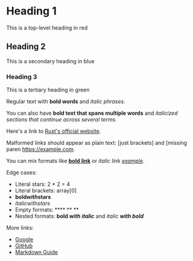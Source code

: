 # Heading 1
This is a top-level heading in red

## Heading 2
This is a secondary heading in blue

### Heading 3
This is a tertiary heading in green

Regular text with **bold words** and *italic phrases*.

You can also have **bold text that spans multiple words** and *italicized sections that continue across several terms*.

Here's a link to [Rust's official website](https://www.rust-lang.org).

Malformed links should appear as plain text: [just brackets] and [missing paren https://example.com.

You can mix formats like **[bold link](https://example.com)** or *italic link [example](https://example.com)*.

Edge cases:
- Literal stars: 2 * 2 = 4
- Literal brackets: array[0]
- **bold*with*stars**
- *italic*with*stars*
- Empty formats: **** ** **
- Nested formats: **bold *with italic*** and *italic **with bold***

More links:
- [Google](https://www.google.com)
- [GitHub](https://github.com)
- [Markdown Guide](https://www.markdownguide.org)